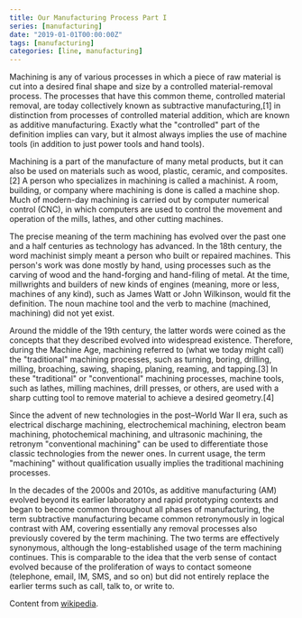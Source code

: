 ```yaml
---
title: Our Manufacturing Process Part I
series: [manufacturing]
date: "2019-01-01T00:00:00Z"
tags: [manufacturing]
categories: [line, manufacturing]
---
```

Machining is any of various processes in which a piece of raw material is cut into a desired final shape and size by a controlled material-removal process. The processes that have this common theme, controlled material removal, are today collectively known as subtractive manufacturing,[1] in distinction from processes of controlled material addition, which are known as additive manufacturing. Exactly what the "controlled" part of the definition implies can vary, but it almost always implies the use of machine tools (in addition to just power tools and hand tools).

Machining is a part of the manufacture of many metal products, but it can also be used on materials such as wood, plastic, ceramic, and composites.[2] A person who specializes in machining is called a machinist. A room, building, or company where machining is done is called a machine shop. Much of modern-day machining is carried out by computer numerical control (CNC), in which computers are used to control the movement and operation of the mills, lathes, and other cutting machines.

The precise meaning of the term machining has evolved over the past one and a half centuries as technology has advanced. In the 18th century, the word machinist simply meant a person who built or repaired machines. This person's work was done mostly by hand, using processes such as the carving of wood and the hand-forging and hand-filing of metal. At the time, millwrights and builders of new kinds of engines (meaning, more or less, machines of any kind), such as James Watt or John Wilkinson, would fit the definition. The noun machine tool and the verb to machine (machined, machining) did not yet exist.

Around the middle of the 19th century, the latter words were coined as the concepts that they described evolved into widespread existence. Therefore, during the Machine Age, machining referred to (what we today might call) the "traditional" machining processes, such as turning, boring, drilling, milling, broaching, sawing, shaping, planing, reaming, and tapping.[3] In these "traditional" or "conventional" machining processes, machine tools, such as lathes, milling machines, drill presses, or others, are used with a sharp cutting tool to remove material to achieve a desired geometry.[4]

Since the advent of new technologies in the post–World War II era, such as electrical discharge machining, electrochemical machining, electron beam machining, photochemical machining, and ultrasonic machining, the retronym "conventional machining" can be used to differentiate those classic technologies from the newer ones. In current usage, the term "machining" without qualification usually implies the traditional machining processes.

In the decades of the 2000s and 2010s, as additive manufacturing (AM) evolved beyond its earlier laboratory and rapid prototyping contexts and began to become common throughout all phases of manufacturing, the term subtractive manufacturing became common retronymously in logical contrast with AM, covering essentially any removal processes also previously covered by the term machining. The two terms are effectively synonymous, although the long-established usage of the term machining continues. This is comparable to the idea that the verb sense of contact evolved because of the proliferation of ways to contact someone (telephone, email, IM, SMS, and so on) but did not entirely replace the earlier terms such as call, talk to, or write to.

Content from [wikipedia](https://en.wikipedia.org/wiki/Machining).
